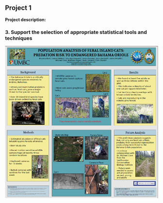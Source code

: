 ## Project 1

**Project description:**

### 3. Support the selection of appropriate statistical tools and techniques

<img src="../images/BOP_Poster.png?raw=true"/>

